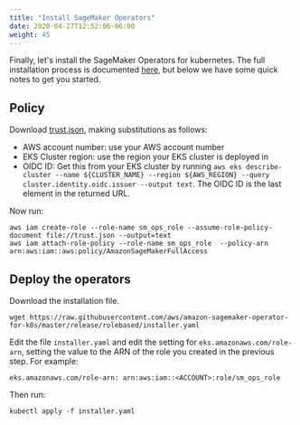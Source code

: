 ```yaml
---
title: "Install SageMaker Operators"
date: 2020-04-27T12:52:06-06:00
weight: 45
---
```


Finally, let's install the SageMaker Operators for kubernetes.  The full installation process is documented [here](https://sagemaker.readthedocs.io/en/stable/amazon_sagemaker_operators_for_kubernetes.html#namespace-scoped-deployment), but below we have some quick notes to get you started.

## Policy 

Download [trust.json](/files/trust.json), making substitutions as follows:

* AWS account number: use your AWS account number
* EKS Cluster region: use the region your EKS cluster is deployed in
* OIDC ID: Get this from your EKS cluster by running `aws eks describe-cluster --name ${CLUSTER_NAME} --region ${AWS_REGION} --query cluster.identity.oidc.issuer --output text`.  The OIDC ID is the last element in the returned URL.

Now run:

    aws iam create-role --role-name sm_ops_role --assume-role-policy-document file://trust.json --output=text
    aws iam attach-role-policy --role-name sm_ops_role  --policy-arn arn:aws:iam::aws:policy/AmazonSageMakerFullAccess

## Deploy the operators

Download the installation file.

    wget https://raw.githubusercontent.com/aws/amazon-sagemaker-operator-for-k8s/master/release/rolebased/installer.yaml

Edit the file `installer.yaml` and edit the setting for `eks.amazonaws.com/role-arn`, setting the value to the ARN of the role you created in the previous step.  For example:

    eks.amazonaws.com/role-arn: arn:aws:iam::<ACCOUNT>:role/sm_ops_role

Then run:

    kubectl apply -f installer.yaml